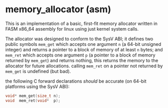 # memory_allocator (asm)

This is an implementation of a basic, first-fit memory allocator written in
FASM x86_64 assembly for linux using just kernel system calls.

The allocator was designed to conform to the SysV ABI; it defines two public
symbols `mem_get` which accepts one argument `n` (a 64-bit unsigned integer) and
returns a pointer to a block of memory of at least `n` bytes; and `mem_ret`
which accepts one argument `p` (a pointer to a block of memory returned by
`mem_get`) and returns nothing, this returns the memory to the allocator for
future allocations. calling `mem_ret` on a pointer not returned by `mem_get`
is undefined (but bad).

the following C forward declarations _should_ be accurate (on 64-bit platforms
using the SysV ABI):

```c
void* mem_get(size_t n);
void  mem_ret(void*  p);
```
